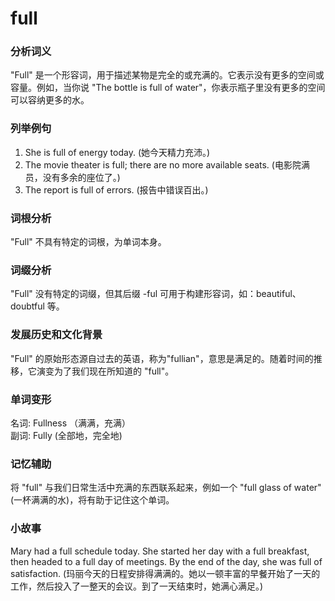 # full

### 分析词义

  

"Full" 是一个形容词，用于描述某物是完全的或充满的。它表示没有更多的空间或容量。例如，当你说 "The bottle is full of water"，你表示瓶子里没有更多的空间可以容纳更多的水。

  

### 列举例句

  

1.  She is full of energy today. (她今天精力充沛。)
2.  The movie theater is full; there are no more available seats. (电影院满员，没有多余的座位了。)
3.  The report is full of errors. (报告中错误百出。)

  

### 词根分析

  

"Full" 不具有特定的词根，为单词本身。

  

### 词缀分析

  

"Full" 没有特定的词缀，但其后缀 -ful 可用于构建形容词，如：beautiful、doubtful 等。

  

### 发展历史和文化背景

  

"Full" 的原始形态源自过去的英语，称为"fullian"，意思是满足的。随着时间的推移，它演变为了我们现在所知道的 "full"。

  

### 单词变形

  

名词: Fullness （满满，充满）  
副词: Fully (全部地，完全地)

  

### 记忆辅助

  

将 "full" 与我们日常生活中充满的东西联系起来，例如一个 "full glass of water" (一杯满满的水)，将有助于记住这个单词。

  

### 小故事

  

Mary had a full schedule today. She started her day with a full breakfast, then headed to a full day of meetings. By the end of the day, she was full of satisfaction. (玛丽今天的日程安排得满满的。她以一顿丰富的早餐开始了一天的工作，然后投入了一整天的会议。到了一天结束时，她满心满足。)
